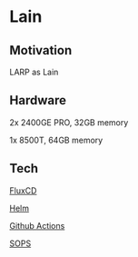 # Lain
## Motivation
LARP as Lain
## Hardware
2x 2400GE PRO, 32GB memory

1x 8500T, 64GB memory

## Tech
[FluxCD](https://fluxcd.io/)

[Helm](https://helm.sh/)

[Github Actions](https://github.com/features/actions/)

[SOPS](https://getsops.io/)

